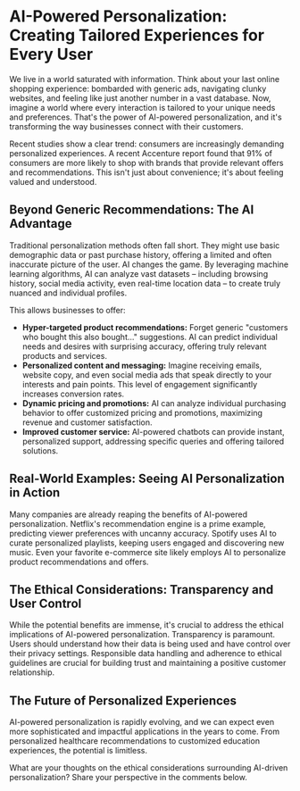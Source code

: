 # AI-Powered Personalization: Creating Tailored Experiences for Every User

We live in a world saturated with information.  Think about your last online shopping experience: bombarded with generic ads, navigating clunky websites, and feeling like just another number in a vast database.  Now, imagine a world where every interaction is tailored to your unique needs and preferences. That's the power of AI-powered personalization, and it's transforming the way businesses connect with their customers.

Recent studies show a clear trend: consumers are increasingly demanding personalized experiences.  A recent Accenture report found that 91% of consumers are more likely to shop with brands that provide relevant offers and recommendations.  This isn't just about convenience; it's about feeling valued and understood.

## Beyond Generic Recommendations: The AI Advantage

Traditional personalization methods often fall short.  They might use basic demographic data or past purchase history, offering a limited and often inaccurate picture of the user.  AI changes the game.  By leveraging machine learning algorithms, AI can analyze vast datasets – including browsing history, social media activity, even real-time location data – to create truly nuanced and individual profiles.

This allows businesses to offer:

* **Hyper-targeted product recommendations:**  Forget generic "customers who bought this also bought…" suggestions.  AI can predict individual needs and desires with surprising accuracy, offering truly relevant products and services.
* **Personalized content and messaging:** Imagine receiving emails, website copy, and even social media ads that speak directly to your interests and pain points.  This level of engagement significantly increases conversion rates.
* **Dynamic pricing and promotions:**  AI can analyze individual purchasing behavior to offer customized pricing and promotions, maximizing revenue and customer satisfaction.
* **Improved customer service:**  AI-powered chatbots can provide instant, personalized support, addressing specific queries and offering tailored solutions.

## Real-World Examples:  Seeing AI Personalization in Action

Many companies are already reaping the benefits of AI-powered personalization.  Netflix's recommendation engine is a prime example, predicting viewer preferences with uncanny accuracy.  Spotify uses AI to curate personalized playlists, keeping users engaged and discovering new music.  Even your favorite e-commerce site likely employs AI to personalize product recommendations and offers.

## The Ethical Considerations:  Transparency and User Control

While the potential benefits are immense, it's crucial to address the ethical implications of AI-powered personalization.  Transparency is paramount. Users should understand how their data is being used and have control over their privacy settings.  Responsible data handling and adherence to ethical guidelines are crucial for building trust and maintaining a positive customer relationship.

## The Future of Personalized Experiences

AI-powered personalization is rapidly evolving, and we can expect even more sophisticated and impactful applications in the years to come.  From personalized healthcare recommendations to customized education experiences, the potential is limitless.


What are your thoughts on the ethical considerations surrounding AI-driven personalization?  Share your perspective in the comments below.
